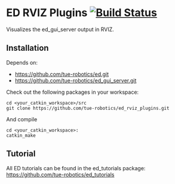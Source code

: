 ED RVIZ Plugins [![Build Status](https://travis-ci.org/tue-robotics/ed_rviz_plugins.svg?branch=master)](https://travis-ci.org/tue-robotics/ed_rviz_plugins)
======

Visualizes the ed_gui_server output in RVIZ.

## Installation

Depends on:
- https://github.com/tue-robotics/ed.git
- https://github.com/tue-robotics/ed_gui_server.git

Check out the following packages in your workspace:

    cd <your_catkin_workspace>/src
    git clone https://github.com/tue-robotics/ed_rviz_plugins.git

And compile

    cd <your_catkin_workspace>:
    catkin_make
    
## Tutorial

All ED tutorials can be found in the ed_tutorials package: https://github.com/tue-robotics/ed_tutorials
